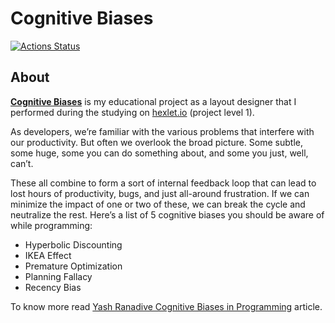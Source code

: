 # Cognitive Biases
[![Actions Status](https://github.com/danilaprokoshev/layout-designer-project-lvl1/workflows/hexlet-check/badge.svg)](https://github.com/danilaprokoshev/layout-designer-project-lvl1/actions)

## About

[**Cognitive Biases**](http://wakeful-mint.surge.sh) is my educational project as a layout designer that I performed during the studying on [hexlet.io](https://ru.hexlet.io) (project level 1).

As developers, we’re familiar with the various problems that interfere with our productivity. But often we overlook the broad picture. Some subtle, some huge, some you can do something about, and some you just, well, can’t.

These all combine to form a sort of internal feedback loop that can lead to lost hours of productivity, bugs, and just all-around frustration. If we can minimize the impact of one or two of these, we can break the cycle and neutralize the rest. Here’s a list of 5 cognitive biases you should be aware of while programming:
* Hyperbolic Discounting
* IKEA Effect
* Premature Optimization
* Planning Fallacy
* Recency Bias

To know more read [Yash Ranadive Cognitive Biases in Programming](https://medium.com/hackernoon/cognitive-biases-in-programming-5e937707c27b) article.
